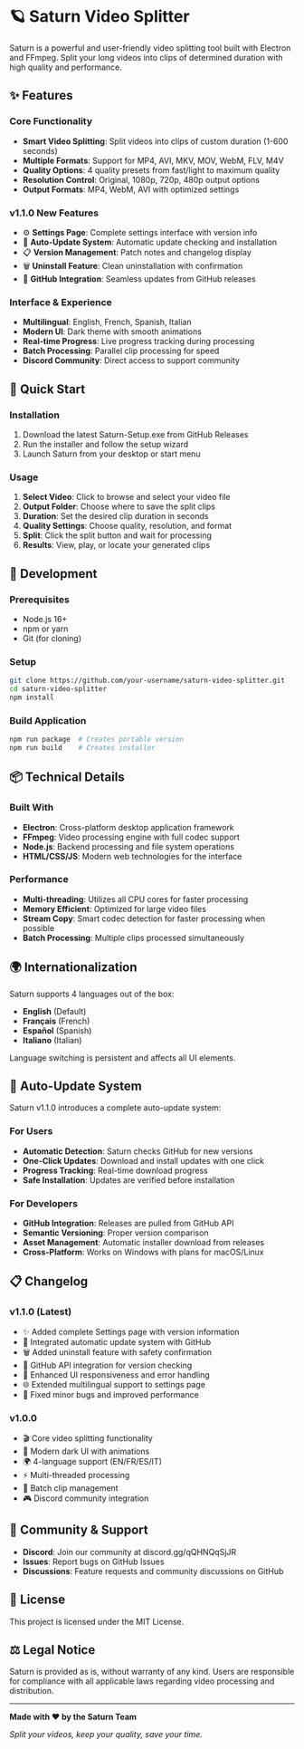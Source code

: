 # 🪐 Saturn Video Splitter

Saturn is a powerful and user-friendly video splitting tool built with Electron and FFmpeg. Split your long videos into clips of determined duration with high quality and performance.

## ✨ Features

### Core Functionality
- **Smart Video Splitting**: Split videos into clips of custom duration (1-600 seconds)
- **Multiple Formats**: Support for MP4, AVI, MKV, MOV, WebM, FLV, M4V
- **Quality Options**: 4 quality presets from fast/light to maximum quality
- **Resolution Control**: Original, 1080p, 720p, 480p output options
- **Output Formats**: MP4, WebM, AVI with optimized settings

### v1.1.0 New Features
- ⚙️ **Settings Page**: Complete settings interface with version info
- 🔄 **Auto-Update System**: Automatic update checking and installation
- 📋 **Version Management**: Patch notes and changelog display
- 🗑️ **Uninstall Feature**: Clean uninstallation with confirmation
- 📡 **GitHub Integration**: Seamless updates from GitHub releases

### Interface & Experience
- **Multilingual**: English, French, Spanish, Italian
- **Modern UI**: Dark theme with smooth animations
- **Real-time Progress**: Live progress tracking during processing
- **Batch Processing**: Parallel clip processing for speed
- **Discord Community**: Direct access to support community

## 🚀 Quick Start

### Installation
1. Download the latest Saturn-Setup.exe from GitHub Releases
2. Run the installer and follow the setup wizard
3. Launch Saturn from your desktop or start menu

### Usage
1. **Select Video**: Click to browse and select your video file
2. **Output Folder**: Choose where to save the split clips
3. **Duration**: Set the desired clip duration in seconds
4. **Quality Settings**: Choose quality, resolution, and format
5. **Split**: Click the split button and wait for processing
6. **Results**: View, play, or locate your generated clips

## 🔧 Development

### Prerequisites
- Node.js 16+
- npm or yarn
- Git (for cloning)

### Setup
```bash
git clone https://github.com/your-username/saturn-video-splitter.git
cd saturn-video-splitter
npm install
```

### Build Application
```bash
npm run package  # Creates portable version
npm run build    # Creates installer
```

## 📦 Technical Details

### Built With
- **Electron**: Cross-platform desktop application framework
- **FFmpeg**: Video processing engine with full codec support
- **Node.js**: Backend processing and file system operations
- **HTML/CSS/JS**: Modern web technologies for the interface

### Performance
- **Multi-threading**: Utilizes all CPU cores for faster processing
- **Memory Efficient**: Optimized for large video files
- **Stream Copy**: Smart codec detection for faster processing when possible
- **Batch Processing**: Multiple clips processed simultaneously

## 🌍 Internationalization

Saturn supports 4 languages out of the box:
- **English** (Default)
- **Français** (French)
- **Español** (Spanish)
- **Italiano** (Italian)

Language switching is persistent and affects all UI elements.

## 🔄 Auto-Update System

Saturn v1.1.0 introduces a complete auto-update system:

### For Users
- **Automatic Detection**: Saturn checks GitHub for new versions
- **One-Click Updates**: Download and install updates with one click
- **Progress Tracking**: Real-time download progress
- **Safe Installation**: Updates are verified before installation

### For Developers
- **GitHub Integration**: Releases are pulled from GitHub API
- **Semantic Versioning**: Proper version comparison
- **Asset Management**: Automatic installer download from releases
- **Cross-Platform**: Works on Windows with plans for macOS/Linux

## 📋 Changelog

### v1.1.0 (Latest)
- ✨ Added complete Settings page with version information
- 🔄 Integrated automatic update system with GitHub
- 🗑️ Added uninstall feature with safety confirmation
- 📡 GitHub API integration for version checking
- 🎯 Enhanced UI responsiveness and error handling
- 🌐 Extended multilingual support to settings page
- 🐛 Fixed minor bugs and improved performance

### v1.0.0
- 🎬 Core video splitting functionality
- 🎨 Modern dark UI with animations
- 🌍 4-language support (EN/FR/ES/IT)
- ⚡ Multi-threaded processing
- 📁 Batch clip management
- 🎮 Discord community integration

## 🤝 Community & Support

- **Discord**: Join our community at discord.gg/qQHNQqSjJR
- **Issues**: Report bugs on GitHub Issues
- **Discussions**: Feature requests and community discussions on GitHub

## 📄 License

This project is licensed under the MIT License.

## ⚖️ Legal Notice

Saturn is provided as is, without warranty of any kind. Users are responsible for compliance with all applicable laws regarding video processing and distribution.

---

**Made with ❤️ by the Saturn Team**

*Split your videos, keep your quality, save your time.*
